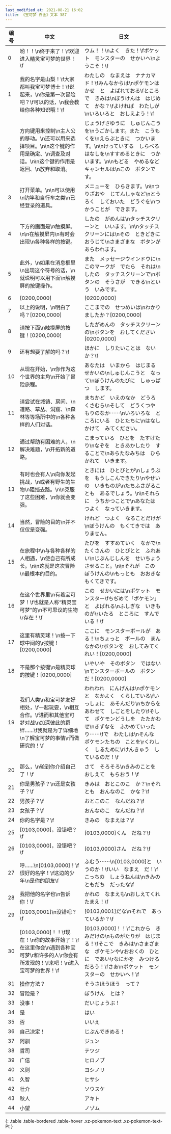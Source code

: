 ```yaml
---
last_modified_at: 2021-08-21 16:02
title: 《宝可梦 白金》文本 387
---
```

| 编号 | 中文 | 日文 |
| ---- | ---- | ---- |
| 0 | 哟！！\n终于来了！\f欢迎进入精灵宝可梦的世界！\f | ウム！！\nよく　きた！\fポケット　モンスターの　せかいへ\nようこそ！\f |
| 1 | 我的名字是山梨！\f大家都叫我宝可梦博士！\f说起来，\n你是第一次冒险吧？\f可以的话，\n我会教给你各种知识哦！\f | わたしの　なまえは　ナナカマド！\fみんなからは\nポケモンはかせ　と　よばれておる\fところで　きみは\nぼうけんは　はじめて　かな？\fよければ　わたしが\nいろいろと　おしえよう！\f |
| 2 | 方向键用来控制\n主人公的移动。\n还可以用来选择项目。\n\n这个键的作用是确定、\n调查及对话。\n\n这个键的作用是返回、\n放弃和取消。 | じょうげさゆうに　しゅじんこうを\nうごかします。また　こうもくを\nえらぶときに　つかいます。\n\nけっていする　しらべる　はなしを\nすすめるときに　つかいます。\n\nもどる　やめるなど　キャンセルは\nこの　ボタンです。 |
| 3 | 打开菜单。\n\n可以使用\n钓竿和自行车之类\n已经登录的道具。 | メニューを　ひらきます。\n\nつりざおや　じてんしゃなど\nとうろく　しておいた　どうぐを\nつかうことが　できます。 |
| 4 | 下方的画面是\n触摸屏。\n\n在触摸屏内\n有时会出现\n各种各样的按键。 | したの　がめんは\nタッチスクリーンと　いいます。\n\nタッチスクリーンには\nその　ときどきに　おうじて\nさまざまな　ボタンが　あらわれます。 |
| 5 | 此外，\n如果在消息框里\n出现这个符号的话，\n就说明可以用下面\n触摸屏的按键操作。 | また　メッセージウインドウに\nこのマークが　でたら　それは\nしたの　タッチスクリーンで\nボタンの　そうさが　できる\nという　いみです。 |
| 6 | [0200,0000] | [0200,0000] |
| 7 | 以上的说明，\n明白了吗？[0200,0000] | ここまでの　せつめいは\nわかりましたか？[0200,0000] |
| 8 | 请按下面\n触摸屏的按键！[0200,0000] | したがめんの　タッチスクリーンの\nボタンを　おしてください[0200,0000] |
| 9 | 还有想要了解的吗？\f | ほかに　しりたいことは　ないか？\f |
| 10 | 从现在开始，\n你作为这个世界的主角\n开始了冒险旅程。 | あなたは　いまから　はじまる　せかいの\nしゅじんこうと　なって\nぼうけんのたびに　しゅっぱつ　します。 |
| 11 | 请尝试在城镇、房间、\n道路、草丛、洞窟、\n森林等等场所中的\n各种各样的人们对话。 | まちかど　いえのなか　どうろ　くさむら\nそして　どうくつや　もりのなか⋯⋯\nいろいろな　ところにいる　ひとたちに\nはなしかけて　みてください。 |
| 12 | 通过帮助有困难的人，\n解决难题，\n开拓新的道路。 | こまっている　ひとを　たすけたり\nなぞを　ときあかしたり　することで\nあらたなみちは　ひらかれて　いきます。 |
| 13 | 有时也会有人\n向你发起挑战，\n或者有野生的生物\n阻挡去路。\n\n克服了这些困难，\n你就会变强。 | ときには　ひとびとが\nしょうぶを　もうしこんできたり\nやせいの　いきものが\nたちふさがることも　あるでしょう。\n\nそれらに　うちかつことで\nあなたは　つよく　なっていきます。 |
| 14 | 当然，冒险的目的\n并不仅仅是变强。 | けれど　つよく　なることだけが\nぼうけんの　もくてきでは　ありません。 |
| 15 | 在旅程中\n与各种各样的人相遇，\n使自己有所成长。\n\n这就是这次冒险\n最根本的目的。 | たびを　すすめていく　なかで\nたくさんの　ひとびとと　ふれあい\nじぶんじしんを　せいちょう　させること。\n\nそれが　この　ぼうけんの\nもっとも　おおきな　もくてきです。 |
| 16 | 在这个世界里\n有着宝可梦！\f也就是人称“精灵宝可梦”的\n不可思议的生物\r存在！\f | この　せかいには\nポケット　モンスター\fちぢめて「ポケモン」と　よばれる\nふしぎな　いきものが\rいたる　ところに　すんでいる！\f |
| 17 | 这里有精灵球！\n按一下球中间的\r按键！[0200,0000] | ここに　モンスターボールが　ある！\nちょっと　ボールの　まんなかの\rボタンを　おしてみてくれい！[0200,0000] |
| 18 | 不是那个按键\n是精灵球的按键！[0200,0000] | いやいや　そのボタン　ではない\nモンスターボールの　ボタンだ！[0200,0000] |
| 19 | 我们人类\n和宝可梦友好相处，\f一起玩耍，\n相互合作。\f进而和其他宝可梦对战\n加深彼此的羁绊……\f我就是为了详细地\n了解宝可梦的事情\r而做研究的！\f | われわれ　にんげんは\nポケモンと　なかよく　くらしている\fいっしょに　あそんだり\nちからをあわせて　しごとをしたり\fそして　ポケモンどうしを　たたかわせ\nきずなを　ふかめていったり⋯⋯\fで　わたしは\nそんな　ポケモンたちの　ことを\rくわしく　しるために\rけんきゅう　しているのだ！\f |
| 20 | 那么，\n轮到你介绍自己了！\f | さて　そろそろ\nきみのことを　おしえて　もらおう！\f |
| 21 | 你是男孩子？\n还是女孩子？\f | きみは　おとこのこ　か？\nそれとも　おんなのこ　かな？\f |
| 22 | 男孩子？\f | おとこのこ　なんだね？\f |
| 23 | 女孩子？\f | おんなのこ　なんだね？\f |
| 24 | 你的名字是？\f | きみの　なまえは？\f |
| 25 | [0103,0000]，没错吧？\f | [0103,0000]くん　だね？\f |
| 26 | [0103,0000]，没错吧？\f | [0103,0000]さん　だね？\f |
| 27 | 呼……\n[0103,0000]！\f很好的名字！\f这边的少年\n是你的朋友\f | ふむう⋯⋯\n[0103,0000]と　いうのか！\fいい　なまえ　だ！\fこっちの　しょうねんは\nきみの　ともだち　だったな\f |
| 28 | 我把他的名字也\n告诉你！\f | かれの　なまえも\nおしえてくれたまえ！\f |
| 29 | [0103,0001]\n没错吧？\f | [0103,0001]だな\nそれで　あっているか？\f |
| 30 | [0103,0000]！！\f现在！\n你的故事开始了！\f在这里你会\n遇到各种宝可梦\r和许多的人\r你会有所发现的！\f来吧！\n进入宝可梦的世界！\f | [0103,0000]！！\fこれから　きみだけの\nものがたりが　はじまる！\fそこで　きみは\nさまざまな　ポケモンや\rおおくの　ひとに　であい\rなにかを　みつけるだろう！\fさあ\nポケット　モンスターの　せかいへ！\f |
| 31 | 操作方法？ | そうさほうほう　って？ |
| 32 | 冒险是？ | ぼうけん　とは？ |
| 33 | 没事！ | だいじょうぶ！ |
| 34 | 是 | はい |
| 35 | 否 | いいえ |
| 36 | 自己决定！ | じぶんできめる！ |
| 37 | 阿驯 | ジュン |
| 38 | 哲司 | テツジ |
| 39 | 广信 | ヒロノブ |
| 40 | 义则 | ヨシノリ |
| 41 | 久智 | ヒサシ |
| 42 | 壮介 | ソウスケ |
| 43 | 秋人 | アキト |
| 44 | 小望 | ノゾム |
{: .table .table-bordered .table-hover .xz-pokemon-text .xz-pokemon-text-Pt }